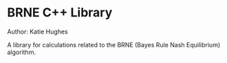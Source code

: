 # BRNE C++ Library
Author: Katie Hughes

A library for calculations related to the BRNE (Bayes Rule Nash Equilibrium) algorithm.